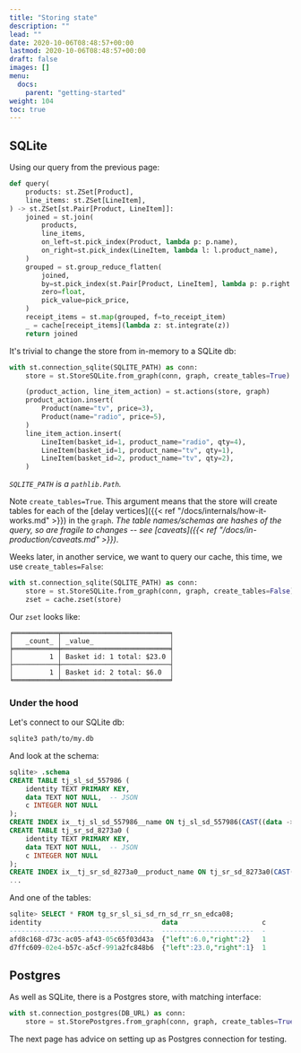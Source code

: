 ```yaml
---
title: "Storing state"
description: ""
lead: ""
date: 2020-10-06T08:48:57+00:00
lastmod: 2020-10-06T08:48:57+00:00
draft: false
images: []
menu:
  docs:
    parent: "getting-started"
weight: 104
toc: true
---
```


## SQLite

Using our query from the previous page:

```python [/docs/snippets/test_storing_state.py::query]
def query(
    products: st.ZSet[Product],
    line_items: st.ZSet[LineItem],
) -> st.ZSet[st.Pair[Product, LineItem]]:
    joined = st.join(
        products,
        line_items,
        on_left=st.pick_index(Product, lambda p: p.name),
        on_right=st.pick_index(LineItem, lambda l: l.product_name),
    )
    grouped = st.group_reduce_flatten(
        joined,
        by=st.pick_index(st.Pair[Product, LineItem], lambda p: p.right.basket_id),
        zero=float,
        pick_value=pick_price,
    )
    receipt_items = st.map(grouped, f=to_receipt_item)
    _ = cache[receipt_items](lambda z: st.integrate(z))
    return joined
```

It's trivial to change the store from in-memory to a SQLite db:

```python [/docs/snippets/test_storing_state.py::sqlite_before]
with st.connection_sqlite(SQLITE_PATH) as conn:
    store = st.StoreSQLite.from_graph(conn, graph, create_tables=True)

    (product_action, line_item_action) = st.actions(store, graph)
    product_action.insert(
        Product(name="tv", price=3),
        Product(name="radio", price=5),
    )
    line_item_action.insert(
        LineItem(basket_id=1, product_name="radio", qty=4),
        LineItem(basket_id=1, product_name="tv", qty=1),
        LineItem(basket_id=2, product_name="tv", qty=2),
    )
```

_`SQLITE_PATH` is a `pathlib.Path`._

Note `create_tables=True`. This argument means that the store will create tables for each of the [delay vertices]({{< ref "/docs/internals/how-it-works.md" >}}) in the `graph`. _The table names/schemas are hashes of the query, so are fragile to changes -- see [caveats]({{< ref "/docs/in-production/caveats.md" >}})_.

Weeks later, in another service, we want to query our cache, this time, we use `create_tables=False`:

```python [/docs/snippets/test_storing_state.py::sqlite_after]
with st.connection_sqlite(SQLITE_PATH) as conn:
    store = st.StoreSQLite.from_graph(conn, graph, create_tables=False)
    zset = cache.zset(store)
```

Our `zset` looks like:

```
╒═══════════╤═══════════════════════════╕
│   _count_ │ _value_                   │
╞═══════════╪═══════════════════════════╡
│         1 │ Basket id: 1 total: $23.0 │
├───────────┼───────────────────────────┤
│         1 │ Basket id: 2 total: $6.0  │
╘═══════════╧═══════════════════════════╛
```

### Under the hood

Let's connect to our SQLite db:

```bash
sqlite3 path/to/my.db
```

And look at the schema:

```sql
sqlite> .schema
CREATE TABLE tj_sl_sd_557986 (
    identity TEXT PRIMARY KEY,
    data TEXT NOT NULL,  -- JSON
    c INTEGER NOT NULL
);
CREATE INDEX ix__tj_sl_sd_557986__name ON tj_sl_sd_557986(CAST((data ->> '$.name') AS TEXT));
CREATE TABLE tj_sr_sd_8273a0 (
    identity TEXT PRIMARY KEY,
    data TEXT NOT NULL,  -- JSON
    c INTEGER NOT NULL
);
CREATE INDEX ix__tj_sr_sd_8273a0__product_name ON tj_sr_sd_8273a0(CAST((data ->> '$.product_name') AS TEXT));
...
```

And one of the tables:

```sql
sqlite> SELECT * FROM tg_sr_sl_si_sd_rn_sd_rr_sn_edca08;
identity                              data                     c
------------------------------------  -----------------------  -
afd8c168-d73c-ac05-af43-05c65f03d43a  {"left":6.0,"right":2}   1
d7ffc609-02e4-b57c-a5cf-991a2fc848b6  {"left":23.0,"right":1}  1
```

## Postgres

As well as SQLite, there is a Postgres store, with matching interface:

```python
with st.connection_postgres(DB_URL) as conn:
    store = st.StorePostgres.from_graph(conn, graph, create_tables=True)
```

The next page has advice on setting up as Postgres connection for testing.
